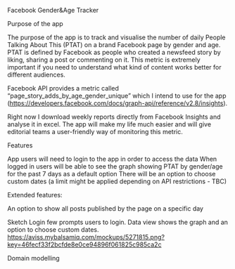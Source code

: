 Facebook Gender&Age Tracker

Purpose of the app

The purpose of the app is to track and visualise the number of daily People Talking About This (PTAT) on a brand Facebook page by gender and age. PTAT is defined by Facebook as people who created a newsfeed story by liking, sharing a post or commenting on it. This metric is extremely important if you need to understand what kind of content works better for different audiences.

Facebook API provides a metric called “page_story_adds_by_age_gender_unique” which I intend to use for the app (https://developers.facebook.com/docs/graph-api/reference/v2.8/insights).

Right now I download weekly reports directly from Facebook Insights and analyse it in excel. The app will make my life much easier and will give editorial teams a user-friendly way of monitoring this metric.

Features

App users will need to login to the app in order to access the data
When logged in users will be able to see the graph showing PTAT by gender/age for the past 7 days as a default option
There will be an option to choose custom dates (a limit might be applied depending on API restrictions - TBC)

Extended features:

An option to show all posts published by the page on a specific day

Sketch
Login few prompts users to login.
Data view shows the graph and an option to choose custom dates.
https://aviss.mybalsamiq.com/mockups/5271815.png?key=46fecf33f2bcfde8e0ce94896f061825c985ca2c

Domain modelling